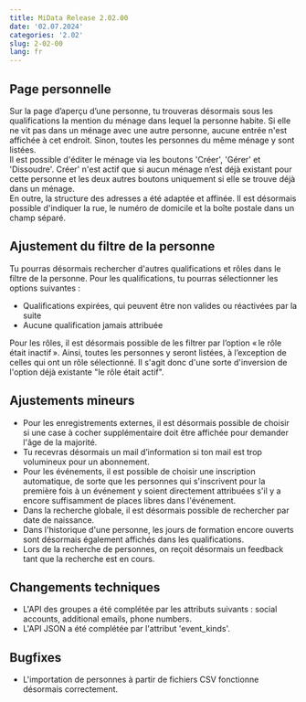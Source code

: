```yaml
---
title: MiData Release 2.02.00
date: '02.07.2024'
categories: '2.02'
slug: 2-02-00
lang: fr
---
```


## Page personnelle
Sur la page d’aperçu d’une personne, tu trouveras désormais sous les qualifications la mention du ménage dans lequel la personne habite. Si elle ne vit pas dans un ménage avec une autre personne, aucune entrée n'est affichée à cet endroit. Sinon, toutes les personnes du même ménage y sont listées.\
Il est possible d'éditer le ménage via les boutons 'Créer', 'Gérer' et 'Dissoudre'. Créer' n'est actif que si aucun ménage n’est déjà existant pour cette personne et les deux autres boutons uniquement si elle se trouve déjà dans un ménage.\
En outre, la structure des adresses a été adaptée et affinée. Il est désormais possible d'indiquer la rue, le numéro de domicile et la boîte postale dans un champ séparé.

## Ajustement du filtre de la personne
Tu pourras désormais rechercher d'autres qualifications et rôles dans le filtre de la personne. Pour les qualifications, tu pourras sélectionner les options suivantes :
- Qualifications expirées, qui peuvent être non valides ou réactivées par la suite
- Aucune qualification jamais attribuée

Pour les rôles, il est désormais possible de les filtrer par l’option « le rôle était inactif ». Ainsi, toutes les personnes y seront listées, à l’exception de celles qui ont un rôle sélectionné. Il s'agit donc d'une sorte d'inversion de l'option déjà existante "le rôle était actif".

## Ajustements mineurs
- Pour les enregistrements externes, il est désormais possible de choisir si une case à cocher supplémentaire doit être affichée pour demander l'âge de la majorité.
- Tu recevras désormais un mail d’information si ton mail est trop volumineux pour un abonnement.
- Pour les événements, il est possible de choisir une inscription automatique, de sorte que les personnes qui s'inscrivent pour la première fois à un événement y soient directement attribuées s'il y a encore suffisamment de places libres dans l'événement.
- Dans la recherche globale, il est désormais possible de rechercher par date de naissance.
- Dans l'historique d'une personne, les jours de formation encore ouverts sont désormais également affichés dans les qualifications.
- Lors de la recherche de personnes, on reçoit désormais un feedback tant que la recherche est en cours.

## Changements techniques
- L'API des groupes a été complétée par les attributs suivants : social accounts, additional emails, phone numbers.
- L'API JSON a été complétée par l'attribut 'event_kinds'.

## Bugfixes
- L'importation de personnes à partir de fichiers CSV fonctionne désormais correctement. 
